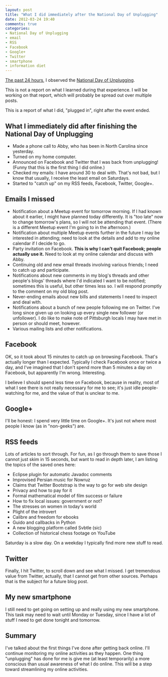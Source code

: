 ```yaml
---
layout: post
title: "What I did immediately after the National Day of Unplugging"
date: 2012-03-24 19:40
comments: true
categories:
- National Day of Unplugging
- email
- RSS
- Facebook
- Google+
- Twitter
- smartphone
- information diet
---
```

[The past 24 hours](/blog/2012/03/22/paradox-i-will-observe-the-national-day-of-unplugging-but-just-bought-my-first-smartphone-this-week/), I observed the [National Day of Unplugging](http://nationaldayofunplugging.org/).

This is not a report on what I learned during that experience. I will be working on that report, which will probably be spread out over multiple posts.

This is a report of what I did, "plugged in", right after the event ended.

<!--more-->

## What I immediately did after finishing the National Day of Unplugging

- Made a phone call to Abby, who has been in North Carolina since yesterday.
- Turned on my home computer.
- Announced on Facebook and Twitter that I was back from unplugging! (Funny that this is the first thing I did online.)
- Checked my emails: I have around 30 to deal with. That's not bad, but I know that usually, I receive the least email on Saturdays.
- Started to "catch up" on my RSS feeds, Facebook, Twitter, Google+.

## Emails I missed

- Notification about a Meetup event for tomorrow morning. If I had known about it earlier, I might have planned today differently. It is "too late" now to change tomorrow's plans, so I will not be attending that event. (There is a different Meetup event I'm going to in the afternoon.)
- Notification about multiple Meetup events further in the future I may be interested in attending; need to look at the details and add to my online calendar if I decide to go.
- Party invitation on Facebook. **This is why I can't quit Facebook; people actually use it.** Need to look at my online calendar and discuss with Abby.
- Continuing old and new email threads involving various friends; I need to catch up and participate.
- Notifications about new comments in my blog's threads and other people's blogs' threads where I'd indicated I want to be notified; sometimes this is useful, but other times less so. I will respond promptly to the comment on my old blog post.
- Never-ending emails about new bills and statements I need to inspect and deal with.
- Notifications about a bunch of new people following me on Twitter. I've long since given up on looking up every single new follower (or unfollower). I do like to make note of Pittsburgh locals I may have met in person or should meet, however.
- Various mailing lists and other notifications.

## Facebook

OK, so it took about 15 minutes to catch up on browsing Facebook. That's actually longer than I expected. Typically I check Facebook once or twice a day, and I've imagined that I don't spend more than 5 minutes a day on Facebook, but apparently I'm wrong. Interesting.

I believe I should spend less time on Facebook, because in reality, most of what I see there is not really necessary for me to see; it's just idle people-watching for me, and the value of that is unclear to me.

## Google+

I'll be honest: I spend very little time on Google+. It's just not where most people I know (as in "non-geeks") are.

## RSS feeds

Lots of articles to sort through. For fun, as I go through them to save those I cannot just skim in 15 seconds, but want to read in depth later, I am listing the topics of the saved ones here:

- Eclipse plugin for automatic Javadoc comments
- Improvised Persian music for Nowruz
- Claims that Twitter Bootstrap is the way to go for web site design
- Privacy and how to pay for it
- Formal mathematical model of film success or failure
- How to fix local issues: government or not?
- The stresses on women in today's world
- Plight of the introvert
- Calibre and freedom for ebooks
- Guido and callbacks in Python
- A new blogging platform called Svbtle (sic)
- Collection of historical chess footage on YouTube

Saturday is a slow day. On a weekday I typically find more new stuff to read.

## Twitter

Finally, I hit Twitter, to scroll down and see what I missed. I get tremendous value from Twitter, actually, that I cannot get from other sources. Perhaps that is the subject for a future blog post.

## My new smartphone

I still need to get going on setting up and really using my new smartphone. This task may need to wait until Monday or Tuesday, since I have a lot of stuff I need to get done tonight and tomorrow.

## Summary

I've talked about the first things I've done after getting back online. I'll continue monitoring my online activities as they happen. One thing "unplugging" has done for me is give me (at least temporarily) a more conscious than usual awareness of what I do online. This will be a step toward streamlining my online activities.
